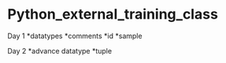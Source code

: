 # Python_external_training_class


Day 1 
     *datatypes
     *comments
     *id
     *sample

     
Day 2
     *advance datatype
     *tuple
     
